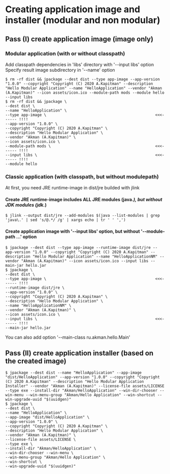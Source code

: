 # Creating application image and installer (modular and non modular)

## Pass (I) create application image (image only)

### Modular application (with or without classpath)

Add classpath dependencies in 'libs' directory with '--input libs' option
Specify result image subdirectory in '--name' option

```console
$ rm -rf dist && jpackage --dest dist --type app-image --app-version "1.0.0" --copyright "Copyright (C) 2020 A.Kapitman" --description "Hello Modular Application" --name "HelloApplication" --vendor "Akman (A.Kapitman)" --icon assets/icon.ico --module-path mods --module hello --input libs
$ rm -rf dist && jpackage \
--dest dist \
--name "HelloApplication" \
--type app-image \                                                <<<------ !!!!
--app-version "1.0.0" \
--copyright "Copyright (C) 2020 A.Kapitman" \
--description "Hello Modular Application" \
--vendor "Akman (A.Kapitman)" \
--icon assets/icon.ico \
--module-path mods \                                              <<<------ !!!!
--input libs \                                                    <<<------ !!!!
--module hello
```

### Classic application (with classpath, but without modulepath)

At first, you need JRE runtime-image in dist/jre builded with jlink

#### Create JRE runtime-image includes ALL JRE modules (java.*), but without JDK modules (jdk.*)

```console
$ jlink --output dist/jre --add-modules $(java --list-modules | grep 'java\.' | sed 's/@.*/ /g' | xargs echo | tr ' ' ',')
```

#### Create application image with '--input libs' option, but without '--module-path ...' option

```console
$ jpackage --dest dist --type app-image --runtime-image dist/jre --app-version "1.0.0" --copyright "Copyright (C) 2020 A.Kapitman" --description "Hello Modular Application" --name "HelloApplicationNM" --vendor "Akman (A.Kapitman)" --icon assets/icon.ico --input libs --main-jar hello.jar
$ jpackage \
--dest dist \
--type app-image \                                                <<<------ !!!!
--runtime-image dist/jre \
--app-version "1.0.0" \
--copyright "Copyright (C) 2020 A.Kapitman" \
--description "Hello Modular Application" \
--name "HelloApplicationNM" \
--vendor "Akman (A.Kapitman)" \
--icon assets/icon.ico \
--input libs \                                                    <<<------ !!!!
--main-jar hello.jar
```

You can also add option '--main-class ru.akman.hello.Main'

## Pass (II) create application installer (based on the created image)

```console
$ jpackage --dest dist --name "HelloApplication" --app-image "dist/HelloApplication" --app-version "1.0.0" --copyright "Copyright (C) 2020 A.Kapitman" --description "Hello Modular Application Installer" --vendor "Akman (A.Kapitman)" --license-file assets/LICENSE --type exe --install-dir "Akman/HelloApplication" --win-dir-chooser --win-menu --win-menu-group "Akman/Hello Application" --win-shortcut --win-upgrade-uuid "$(uuidgen)"
$ jpackage \
--dest dist \
--name "HelloApplication" \
--app-image "dist/HelloApplication" \
--app-version "1.0.0" \
--copyright "Copyright (C) 2020 A.Kapitman" \
--description "Hello Modular Application" \
--vendor "Akman (A.Kapitman)" \
--license-file assets/LICENSE \
--type exe \
--install-dir "Akman/HelloApplication" \
--win-dir-chooser --win-menu \
--win-menu-group "Akman/Hello Application" \
--win-shortcut \
--win-upgrade-uuid "$(uuidgen)"
```
